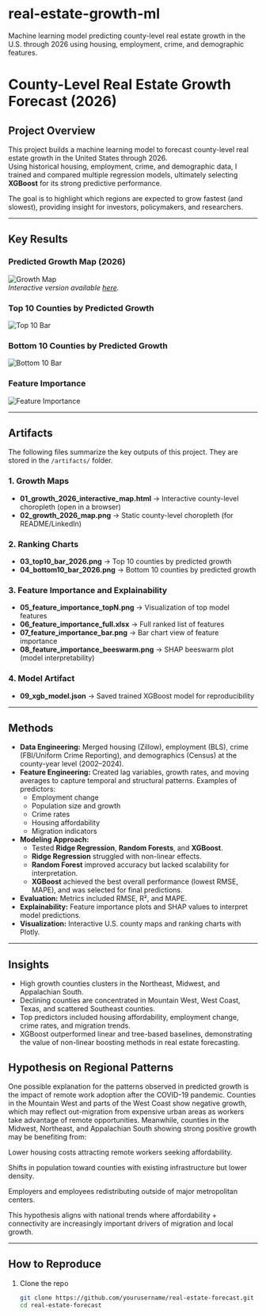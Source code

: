 # real-estate-growth-ml
Machine learning model predicting county-level real estate growth in the U.S. through 2026 using housing, employment, crime, and demographic features.

# County-Level Real Estate Growth Forecast (2026)

## Project Overview
This project builds a machine learning model to forecast county-level real estate growth in the United States through 2026.  
Using historical housing, employment, crime, and demographic data, I trained and compared multiple regression models, ultimately selecting **XGBoost** for its strong predictive performance.  

The goal is to highlight which regions are expected to grow fastest (and slowest), providing insight for investors, policymakers, and researchers.

---

## Key Results

### Predicted Growth Map (2026)
![Growth Map](artifacts/02_growth_2026_map.png)  
*Interactive version available [here](https://wesley-hawes.github.io/real-estate-growth-ml/01_growth_2026_interactive_map.html).*

### Top 10 Counties by Predicted Growth
![Top 10 Bar](artifacts/03_top10_bar_2026.png)

### Bottom 10 Counties by Predicted Growth
![Bottom 10 Bar](artifacts/04_bottom10_bar_2026.png)

### Feature Importance
![Feature Importance](artifacts/05_feature_importance_topN.png)

---

## Artifacts

The following files summarize the key outputs of this project. They are stored in the `/artifacts/` folder.

### 1. Growth Maps
- **01_growth_2026_interactive_map.html** → Interactive county-level choropleth (open in a browser)
- **02_growth_2026_map.png** → Static county-level choropleth (for README/LinkedIn)

### 2. Ranking Charts
- **03_top10_bar_2026.png** → Top 10 counties by predicted growth
- **04_bottom10_bar_2026.png** → Bottom 10 counties by predicted growth

### 3. Feature Importance and Explainability
- **05_feature_importance_topN.png** → Visualization of top model features
- **06_feature_importance_full.xlsx** → Full ranked list of features
- **07_feature_importance_bar.png** → Bar chart view of feature importance
- **08_feature_importance_beeswarm.png** → SHAP beeswarm plot (model interpretability)

### 4. Model Artifact
- **09_xgb_model.json** → Saved trained XGBoost model for reproducibility

---

## Methods
- **Data Engineering:** Merged housing (Zillow), employment (BLS), crime (FBI/Uniform Crime Reporting), and demographics (Census) at the county-year level (2002–2024).  
- **Feature Engineering:** Created lag variables, growth rates, and moving averages to capture temporal and structural patterns. Examples of predictors:
  - Employment change  
  - Population size and growth  
  - Crime rates  
  - Housing affordability  
  - Migration indicators  
- **Modeling Approach:**
  - Tested **Ridge Regression**, **Random Forests**, and **XGBoost**.  
  - **Ridge Regression** struggled with non-linear effects.  
  - **Random Forest** improved accuracy but lacked scalability for interpretation.  
  - **XGBoost** achieved the best overall performance (lowest RMSE, MAPE), and was selected for final predictions.  
- **Evaluation:** Metrics included RMSE, R², and MAPE.  
- **Explainability:** Feature importance plots and SHAP values to interpret model predictions.  
- **Visualization:** Interactive U.S. county maps and ranking charts with Plotly.

---

## Insights
- High growth counties clusters in the Northeast, Midwest, and Appalachian South.  
- Declining counties are concentrated in Mountain West, West Coast, Texas, and scattered Southeast counties.  
- Top predictors included housing affordability, employment change, crime rates, and migration trends.  
- XGBoost outperformed linear and tree-based baselines, demonstrating the value of non-linear boosting methods in real estate forecasting.

## Hypothesis on Regional Patterns
One possible explanation for the patterns observed in predicted growth is the impact of remote work adoption after the COVID-19 pandemic. Counties in the Mountain West and parts of the West Coast show negative growth, which may reflect out-migration from expensive urban areas as workers take advantage of remote opportunities. Meanwhile, counties in the Midwest, Northeast, and Appalachian South showing strong positive growth may be benefiting from:

Lower housing costs attracting remote workers seeking affordability.

Shifts in population toward counties with existing infrastructure but lower density.

Employers and employees redistributing outside of major metropolitan centers.

This hypothesis aligns with national trends where affordability + connectivity are increasingly important drivers of migration and local growth.

---

## How to Reproduce
1. Clone the repo  
   ```bash
   git clone https://github.com/yourusername/real-estate-forecast.git
   cd real-estate-forecast

